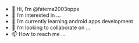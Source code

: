- 👋 Hi, I’m @fatema2003opps
- 👀 I’m interested in ...
- 🌱 I’m currently learning android apps development
- 💞️ I’m looking to collaborate on ...
- 📫 How to reach me ...

<!---
fatema2003opps/fatema2003opps is a ✨ special ✨ repository because its `README.md` (this file) appears on your GitHub profile.
You can click the Preview link to take a look at your changes.
--->
